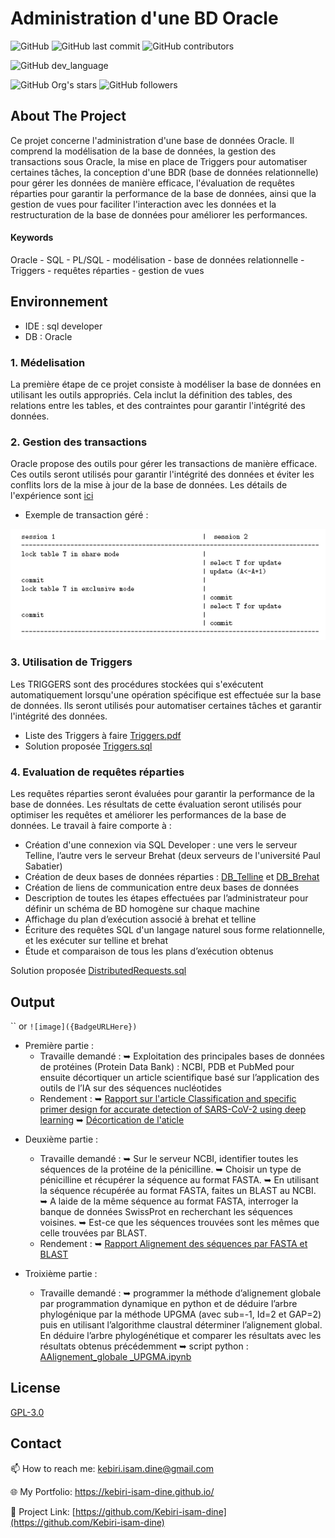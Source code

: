 # Administration d'une BD Oracle




![GitHub](https://img.shields.io/github/license/kebiri-isam-dine/Administration-BD-Oracle?color=g&style=for-the-badge)
![GitHub last commit](https://img.shields.io/github/last-commit/kebiri-isam-dine/Administration-BD-Oracle?color=red&style=for-the-badge)
![GitHub contributors](https://img.shields.io/github/contributors/kebiri-isam-dine/Administration-BD-Oracle?color=yellow&style=for-the-badge)


![GitHub dev_language](https://img.shields.io/badge/Oracle-red?style=flat&logo=oracle&logoColor=white)


![GitHub Org's stars](https://img.shields.io/github/stars/kebiri-isam-dine?style=social)
![GitHub followers](https://img.shields.io/github/followers/kebiri-isam-dine?style=social)




## About The Project
Ce projet concerne l'administration d'une base de données Oracle. Il comprend la modélisation de la base de données, la gestion des transactions sous Oracle, la mise en place de Triggers pour automatiser certaines tâches, la conception d'une BDR (base de données relationnelle) pour gérer les données de manière efficace, l'évaluation de requêtes réparties pour garantir la performance de la base de données, ainsi que la gestion de vues pour faciliter l'interaction avec les données et la restructuration de la base de données pour améliorer les performances.


#### Keywords

Oracle - SQL - PL/SQL - modélisation - base de données relationnelle - Triggers - requêtes réparties - gestion de vues



## Environnement 

- IDE : sql developer
- DB : Oracle



### 1. Médelisation
La première étape de ce projet consiste à modéliser la base de données en utilisant les outils appropriés. Cela inclut la définition des tables, des relations entre les tables, et des contraintes pour garantir l'intégrité des données.

### 2. Gestion des transactions
Oracle propose des outils pour gérer les transactions de manière efficace. Ces outils seront utilisés pour garantir l'intégrité des données et éviter les conflits lors de la mise à jour de la base de données. Les détails de l'expérience sont [ici](Projet/Transactions.pdf)

- Exemple de transaction géré :
<img src="/Captures/Capture_transaction.png" />


### 3. Utilisation de Triggers
Les TRIGGERS sont des procédures stockées qui s'exécutent automatiquement lorsqu'une opération spécifique est effectuée sur la base de données. Ils seront utilisés pour automatiser certaines tâches et garantir l'intégrité des données.

- Liste des Triggers à faire [Triggers.pdf](Projet/Triggers.pdf)
- Solution proposée [Triggers.sql](Triggers.sql)

### 4. Evaluation de requêtes réparties
Les requêtes réparties seront évaluées pour garantir la performance de la base de données. Les résultats de cette évaluation seront utilisés pour optimiser les requêtes et améliorer les performances de la base de données. Le travail à faire comporte à :

- Création d'une connexion via SQL Developer : une vers le serveur Telline, l’autre vers le serveur Brehat (deux serveurs de l'université Paul Sabatier)
- Création de deux bases de données réparties : [DB_Telline](Data/DistributedRequests_creationTelline.sql) et [DB_Brehat](Data/DistributedRequests_creationBrehat.sql)
- Création de liens de communication entre deux bases de données
- Description de toutes les étapes effectuées par l’administrateur pour définir un schéma de BD homogène sur chaque machine
- Affichage du plan d’exécution associé à brehat et telline
- Écriture des requêtes SQL d'un langage naturel sous forme relationnelle, et les exécuter sur telline et brehat
- Étude et comparaison de tous les plans d’exécution obtenus

Solution proposée [DistributedRequests.sql](/DistributedRequests.sql)
## Output

`` or `![image]({BadgeURLHere})`
- Première partie :
  * Travaille demandé :
➥ Exploitation des principales bases de données de protéines (Protein Data Bank) : NCBI, PDB et PubMed pour ensuite décortiquer un article scientifique basé sur l’application des outils de l’IA sur des séquences nucléotides
  * Rendement :
➥ [Rapport sur l'article Classification and specific primer design for accurate detection of SARS-CoV-2 using deep learning](Output/Rapport01.pdf)
➥ [Décortication de l'aticle](Output/Décortication_de_l'aticle.pdf)
  
* Deuxième partie :
  * Travaille demandé :
➥ Sur le serveur NCBI, identifier toutes les séquences de la protéine de la pénicilline.
➥ Choisir un type de pénicilline et récupérer la séquence au format FASTA.
➥ En utilisant la séquence récupérée au format FASTA, faites un BLAST au NCBI.
➥ A laide de la même séquence au format FASTA, interroger la banque de données SwissProt en recherchant les séquences voisines.
➥ Est-ce que les séquences trouvées sont les mêmes que celle trouvées par BLAST.
  * Rendement :
➥ [Rapport Alignement des séquences par FASTA et BLAST](Output/Rapport02.pdf)

* Troixième partie :
  * Travaille demandé :
  ➥ programmer la méthode d’alignement globale par programmation dynamique en python et de déduire l’arbre phylogénique par la méthode UPGMA (avec sub=-1, Id=2 et GAP=2) puis en utilisant l’algorithme claustral déterminer l’alignement global. En déduire l’arbre phylogénétique et comparer les résultats avec les résultats obtenus précédemment
  ➥ script python : [AAlignement_globale _UPGMA.ipynb](Alignement_globale%20_UPGMA.ipynb)






## License

[GPL-3.0](https://choosealicense.com/licenses/gpl-3.0/)


## Contact

📫 How to reach me: kebiri.isam.dine@gmail.com

🌐 My Portfolio: <https://kebiri-isam-dine.github.io/>

🔗 Project Link: [https://github.com/Kebiri-isam-dine](https://github.com/Kebiri-isam-dine)
